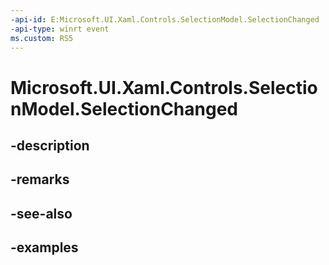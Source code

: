 ```yaml
---
-api-id: E:Microsoft.UI.Xaml.Controls.SelectionModel.SelectionChanged
-api-type: winrt event
ms.custom: RS5
---
```


<!-- Event syntax.
public event TypedEventHandler SelectionChanged<SelectionModel, SelectionModelSelectionChangedEventArgs>
-->

# Microsoft.UI.Xaml.Controls.SelectionModel.SelectionChanged

## -description

## -remarks

## -see-also

## -examples

